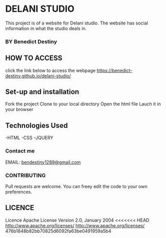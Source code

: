 # DELANI STUDIO
This project is of a website for Delani studio. The website has social information in what the studio deals in.
### BY Benedict Destiny

## HOW TO ACCESS
click the link below to access the webpage
https://benedict-destiny.github.io/delani-studio/

## Set-up and installation
Fork the project
Clone to your local directory
Open the html file
Lauch it in your browser

## Technologies Used
-HTML
-CSS
-JQUERY

### Contact me

EMAIL: bendestiny1289@gmail.com

### CONTRIBUTING
Pull requests are welcome. You can freey edit the code to your own preferences.

## LICENCE
Licence Apache License Version 2.0, January 2004 <<<<<<< HEAD http://www.apache.org/licenses/ http://www.apache.org/licenses/ 476b1848b82bb70825d6092fa63be0491959a5b4
